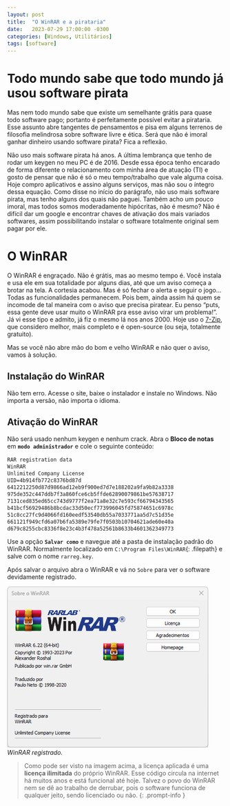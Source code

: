 ```yaml
---
layout: post
title:  "O WinRAR e a pirataria"
date:   2023-07-29 17:00:00 -0300
categories: [Windows, Utilitários]
tags: [software]
---
```


# Todo mundo sabe que todo mundo já usou software pirata

Mas nem todo mundo sabe que existe um semelhante grátis para quase todo software pago; portanto é perfeitamente possível evitar a pirataria. Esse assunto abre tangentes de pensamentos e pisa em alguns terrenos de filosofia melindrosa sobre software livre e ética. Será que não é imoral ganhar dinheiro usando software pirata? Fica a reflexão.

Não uso mais software pirata há anos. A última lembrança que tenho de rodar um keygen no meu PC é de 2016. Desde essa época tenho encarado de forma diferente o relacionamento com minha área de atuação (TI) e gosto de pensar que não é só o meu tempo/trabalho que vale alguma coisa. Hoje compro aplicativos e assino alguns serviços, mas não sou o íntegro dessa equação. Como disse no início do parágrafo, não uso mais software pirata, mas tenho alguns dos quais não paguei. Também acho um pouco imoral, mas todos somos moderadamente hipócritas, não é mesmo? Não é difícil dar um google e encontrar chaves de ativação dos mais variados softwares, assim possibilitando instalar o software totalmente original sem pagar por ele.

# O WinRAR

O WinRAR é engraçado. Não é grátis, mas ao mesmo tempo é. Você instala e usa ele em sua totalidade por alguns dias, até que um aviso começa a brotar na tela. A cortesia acabou. Mas é só fechar o alerta e seguir o jogo… Todas as funcionalidades permanecem. Pois bem, ainda assim há quem se incomode de tal maneira com o aviso que precisa piratear. Eu penso “puts, essa gente deve usar muito o WinRAR pra esse aviso virar um problema!”. Já vi esse tipo e admito, já fiz o mesmo lá nos anos 2000. Hoje uso o [7-Zip](https://www.7-zip.org/), que considero melhor, mais completo e é open-source (ou seja, totalmente gratuito).

Mas se você não abre mão do bom e velho WinRAR e não quer o aviso, vamos à solução.

## Instalação do WinRAR

Não tem erro. Acesse o site, baixe o instalador e instale no Windows. Não importa a versão, não importa o idioma.

## Ativação do WinRAR

Não será usado nenhum keygen e nenhum crack. Abra o **Bloco de notas** em **`modo administrador`** e cole o seguinte conteúdo:

```plaintext
RAR registration data
WinRAR
Unlimited Company License
UID=4b914fb772c8376bd87d
6412212250d87d9866ad12eb9f900ed7d7e188202a9fa9b82a3338
975de352c447ddb7f3a860fce6cb5ffde62890079861be57638717
7131ced835ed65cc743d9777f2ea71a8e32c7e593cf66794343565
b41bcf56929486b8bcdac33d50ecf773996045fd75874651c6978c
51c8cc27fc9d4066fd160eedf53540db55a7033771aa5d7c51d35e
661121f949cfd6a07b6fa5389e79fe7f0503b10704621ade60e40a
d679c8255cbc8336f8e23c4b3f478a52561b8633b4601362349773
```
Use a opção **`Salvar como`** e navegue até a pasta de instalação padrão do WinRAR. Normalmente localizado em `C:\Program Files\WinRAR`{: .filepath} e salve com o nome `rarreg.key`.

Após salvar o arquivo abra o WinRAR e vá no `Sobre` para ver o software devidamente registrado.

![WinRAR](/assets/img/winrar.png)
_WinRAR registrado._


> Como pode ser visto na imagem acima, a licença aplicada é uma **licença ilimitada** do próprio WinRAR. Esse código circula na internet há muitos anos e está funcional até hoje. Talvez o povo do WinRAR nem se dê ao trabalho de derrubar, pois o software funciona de qualquer jeito, sendo licenciado ou não.
{: .prompt-info }